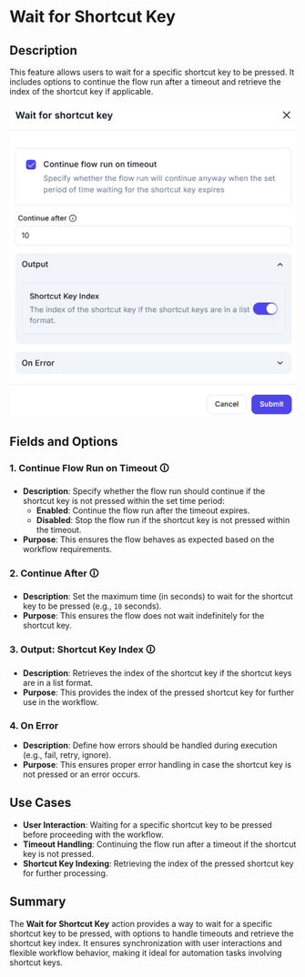 # Wait for Shortcut Key  

## Description

This feature allows users to wait for a specific shortcut key to be pressed. It includes options to continue the flow run after a timeout and retrieve the index of the shortcut key if applicable.  

![Wait for Shortcut Key](wait-for-shortcut-key.png)  

## Fields and Options  

### 1. **Continue Flow Run on Timeout** 🛈

- **Description**: Specify whether the flow run should continue if the shortcut key is not pressed within the set time period:  
  - **Enabled**: Continue the flow run after the timeout expires.  
  - **Disabled**: Stop the flow run if the shortcut key is not pressed within the timeout.  
- **Purpose**: This ensures the flow behaves as expected based on the workflow requirements.  

### 2. **Continue After** 🛈

- **Description**: Set the maximum time (in seconds) to wait for the shortcut key to be pressed (e.g., `10` seconds).  
- **Purpose**: This ensures the flow does not wait indefinitely for the shortcut key.  

### 3. **Output: Shortcut Key Index** 🛈

- **Description**: Retrieves the index of the shortcut key if the shortcut keys are in a list format.  
- **Purpose**: This provides the index of the pressed shortcut key for further use in the workflow.  

### 4. **On Error**

- **Description**: Define how errors should be handled during execution (e.g., fail, retry, ignore).  
- **Purpose**: This ensures proper error handling in case the shortcut key is not pressed or an error occurs.  

## Use Cases

- **User Interaction**: Waiting for a specific shortcut key to be pressed before proceeding with the workflow.  
- **Timeout Handling**: Continuing the flow run after a timeout if the shortcut key is not pressed.  
- **Shortcut Key Indexing**: Retrieving the index of the pressed shortcut key for further processing.  

## Summary

The **Wait for Shortcut Key** action provides a way to wait for a specific shortcut key to be pressed, with options to handle timeouts and retrieve the shortcut key index. It ensures synchronization with user interactions and flexible workflow behavior, making it ideal for automation tasks involving shortcut keys.
